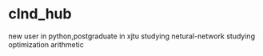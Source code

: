 # clnd_hub
new user in python,postgraduate in xjtu
studying netural-network
studying optimization arithmetic
